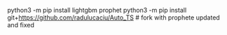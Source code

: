 python3 -m pip install lightgbm prophet
python3 -m pip install git+https://github.com/radulucaciu/Auto_TS # fork with prophete updated and fixed
